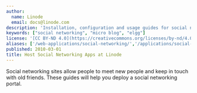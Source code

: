 ```yaml
---
author:
  name: Linode
  email: docs@linode.com
description: 'Installation, configuration and usage guides for social networking solutions.'
keywords: ["social networking", "micro blog", "elgg"]
license: '[CC BY-ND 4.0](https://creativecommons.org/licenses/by-nd/4.0)'
aliases: ['/web-applications/social-networking/','/applications/social-networking/']
published: 2010-03-01
title: Host Social Networking Apps at Linode
---
```


Social networking sites allow people to meet new people and keep in touch with old friends. These guides will help you deploy a social networking portal.



